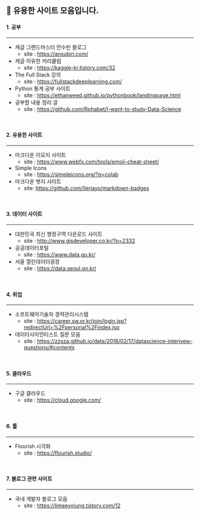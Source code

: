 ## 🎵 유용한 사이트 모음입니다.

#### 1. 공부
---
- 캐글 그랜드마스터 안수빈 블로그 <br/>
  + site : <https://ansubin.com/>
- 캐글 이유한 커리큘럼
  + site : <https://kaggle-kr.tistory.com/32>
- The Full Stack 강의
  + site : <https://fullstackdeeplearning.com/>
- Python 통계 공부 사이트
  + site : <https://ethanweed.github.io/pythonbook/landingpage.html>
- 공부할 내용 정리 글
  + site : <https://github.com/Rphabet/I-want-to-study-Data-Science>
<br/>

#### 2. 유용한 사이트
---
- 마크다운 이모지 사이트
  + site : <https://www.webfx.com/tools/emoji-cheat-sheet/>
- Simple Icons
  + site : <https://simpleicons.org/?q=colab>
- 마크다운 뱃지 사이트
  + site: <https://github.com/Ileriayo/markdown-badges>
<br/>

#### 3. 데이터 사이트
---
- 대한민국 최신 행정구역 다운로드 사이트
  + site : <http://www.gisdeveloper.co.kr/?p=2332>
- 공공데이터포털
  + site : <https://www.data.go.kr/>
- 서울 열린데이터광장
  + site : <https://data.seoul.go.kr/>
<br/>

#### 4. 취업
---
- 소프트웨어기술자 경력관리시스템
  + site : <https://career.sw.or.kr/join/login.jsp?redirectUrl=%2Fpersonal%2Findex.jsp>
- 데이터사이언티스트 질문 모음
  + site : <https://zzsza.github.io/data/2018/02/17/datascience-interivew-questions/#contents>
<br/>

#### 5. 클라우드
---
- 구글 클라우드
  + site : <https://cloud.google.com/>
<br/>

#### 6. 툴
---
- Flourish 시각화 
  + site : <https://flourish.studio/>
<br/>

#### 7. 블로그 관련 사이트
---
- 국내 개발자 블로그 모음
  + site : <https://limeeyojung.tistory.com/12>
